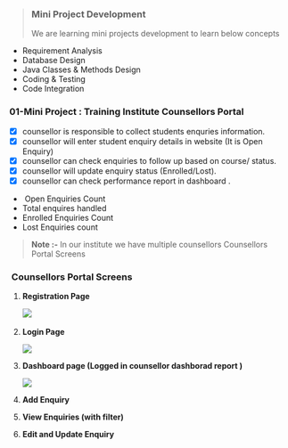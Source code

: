 > ### Mini Project Development  
> We are learning mini projects development to learn below concepts

*   Requirement Analysis
*   Database Design
*   Java Classes & Methods Design
*   Coding & Testing
*   Code Integration

### 01-Mini Project : Training Institute Counsellors Portal

*   [x] counsellor is responsible to collect students enquries information.
*   [x] counsellor will enter student enquiry details in website (It is Open Enquiry)
*   [x] counsellor can check enquiries to follow up based on course/ status.
*   [x] counsellor will update enquiry status (Enrolled/Lost).
*   [x] counsellor can check performance report in dashboard . 

*    Open Enquiries Count
*   Total enquires handled 
*   Enrolled Enquiries Count
*   Lost Enquiries count

> **Note :-** In our institute we have multiple counsellors Counsellors Portal Screens

###  Counsellors Portal Screens

1.  **Registration Page**
    
    ![](https://33333.cdn.cke-cs.com/kSW7V9NHUXugvhoQeFaf/images/2b6debcb2a3879be51eab3b3809be6ae20ad6536d5547171.png)  
    
2.  **Login Page**
    
    ![](https://33333.cdn.cke-cs.com/kSW7V9NHUXugvhoQeFaf/images/7f56b5e82648d60f286f21e5e774233f24b4b3efbc3c5ed4.png)
    
3.  **Dashboard page (Logged in counsellor dashborad report )**
    
    ![](https://33333.cdn.cke-cs.com/kSW7V9NHUXugvhoQeFaf/images/22c15fa9a0fa9a4d49b58fb7e02747c9695ccfd246977a07.png)
    
4.  **Add Enquiry**
    
5.  **View Enquiries (with filter)**
    
6.  **Edit and Update Enquiry**
